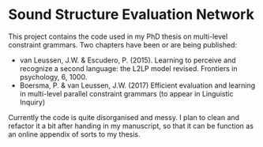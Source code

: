 # Sound Structure Evaluation Network
This project contains the code used in my PhD thesis on multi-level constraint grammars.
Two chapters have been or are being published:

* van Leussen, J.W. & Escudero, P. (2015). Learning to perceive and recognize a second language: the L2LP model revised. Frontiers in psychology, 6, 1000.
* Boersma, P. & van Leussen, J.W. (2017) 	Efficient evaluation and learning in multi-level parallel constraint grammars (to appear in Linguistic Inquiry)

Currently the code is quite disorganised and messy. I plan to clean and refactor it a bit after handing in my manuscript, so that it can be function as an online appendix of sorts to my thesis.
